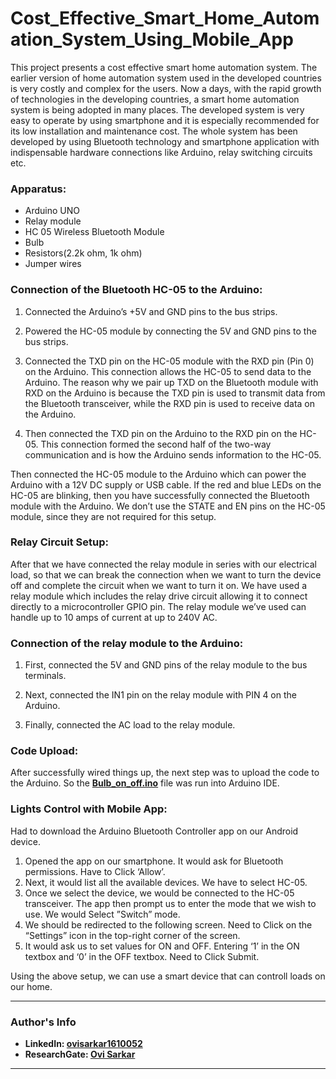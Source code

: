 # Cost_Effective_Smart_Home_Automation_System_Using_Mobile_App

This project presents a cost effective smart home automation system. The earlier version of home automation system used in the developed countries is very costly and complex for the users. Now a days, with the rapid growth of technologies in the developing countries, a smart home automation system is being adopted in many places. The developed system is very easy to operate by using smartphone and it is especially recommended for its low installation and maintenance cost. The whole system has been developed by using Bluetooth technology and smartphone application with indispensable hardware connections like Arduino, relay switching circuits etc.

### Apparatus: 

+ Arduino UNO
+ Relay module
+ HC 05 Wireless Bluetooth Module
+ Bulb
+ Resistors(2.2k ohm, 1k ohm)
+ Jumper wires

### Connection of the Bluetooth HC-05 to the Arduino:

1) Connected the Arduino’s +5V and GND pins to the bus strips.

2) Powered the HC-05 module by connecting the 5V and GND pins to the bus strips.

3) Connected the TXD pin on the HC-05 module with the RXD pin (Pin 0) on the Arduino. This connection allows the HC-05 to send data to the Arduino. The reason why we pair up TXD on the Bluetooth module with RXD on the Arduino is because the TXD pin is used to transmit data from the Bluetooth transceiver, while the RXD pin is used to receive data on the Arduino.

4) Then connected the TXD pin on the Arduino to the RXD pin on the HC-05. This connection formed the second half of the two-way communication and is how the Arduino sends information to the HC-05.

Then connected the HC-05 module to the Arduino which can power the Arduino with a 12V DC supply or USB cable. If the red and blue LEDs on the HC-05 are blinking, then you have successfully connected the Bluetooth module with the Arduino. We don’t use the STATE and EN pins on the HC-05 module, since they are not required for this setup.

### Relay Circuit Setup:
After that we have connected the relay module in series with our electrical load, so that we can break the connection when we want to turn the device off and complete the circuit when we want to turn it on. We have used a relay module which includes the relay drive circuit allowing it to connect directly to a microcontroller GPIO pin. The relay module we’ve used can handle up to 10 amps of current at up to 240V AC.

### Connection of the relay module to the Arduino: 
1) First, connected the 5V and GND pins of the relay module to the bus terminals.

2) Next, connected the IN1 pin on the relay module with PIN 4 on the Arduino.

3) Finally, connected the AC load to the relay module. 

### Code Upload:
After successfully wired things up, the next step was to upload the code to the Arduino. So the **[Bulb_on_off.ino](https://github.com/OviSarkar62/Cost_Effective_Smart_Home_Automation_System_Using_Mobile_App/blob/a7efcba99762f014b0f8afa8ad3da215013fbb2b/Bulb_on_off.ino)** file was run into Arduino IDE.

### Lights Control with Mobile App:
Had to download the Arduino Bluetooth Controller app on our Android device. 
1) Opened the app on our smartphone. It would ask for Bluetooth permissions. Have to Click ‘Allow’.
2) Next, it would list all the available devices. We have to select HC-05.
3) Once we select the device, we would be connected to the HC-05 transceiver. The app then prompt us to enter the mode that we wish to use. We would Select ”Switch” mode.
4) We should be redirected to the following screen. Need to Click on the “Settings” icon in the top-right corner of the screen.
5) It would ask us to set values for ON and OFF. Entering ‘1’ in the ON textbox and ‘0’ in the OFF textbox. Need to Click Submit.

Using the above setup, we can use a smart device that can controll loads on our home.

---
### Author's Info
- **LinkedIn: [ovisarkar1610052](https://www.linkedin.com/in/ovisarkar1610052/)**
- **ResearchGate: [Ovi Sarkar](https://www.researchgate.net/profile/Ovi-Sarkar)**
---
